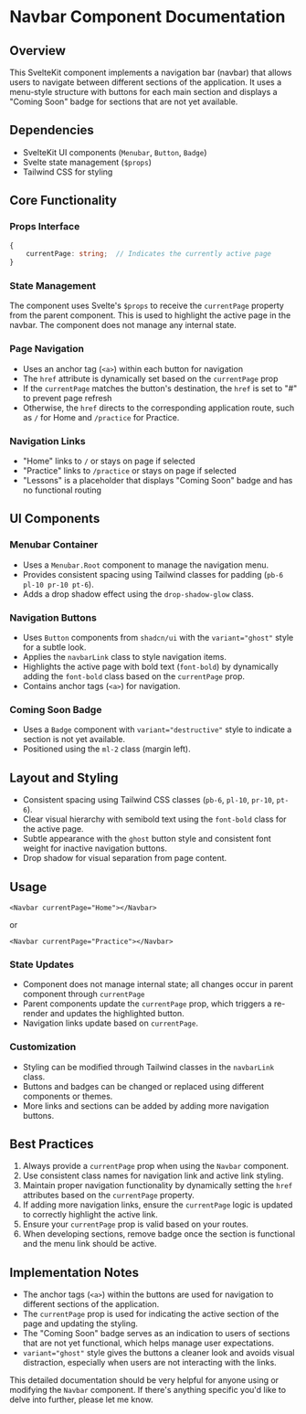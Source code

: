 # Navbar Component Documentation

## Overview

This SvelteKit component implements a navigation bar (navbar) that allows users to navigate between different sections of the application. It uses a menu-style structure with buttons for each main section and displays a "Coming Soon" badge for sections that are not yet available.

## Dependencies

- SvelteKit UI components (`Menubar`, `Button`, `Badge`)
- Svelte state management (`$props`)
- Tailwind CSS for styling

## Core Functionality

### Props Interface

```typescript
{
    currentPage: string;  // Indicates the currently active page
}
```

### State Management

The component uses Svelte's `$props` to receive the `currentPage` property from the parent component. This is used to highlight the active page in the navbar. The component does not manage any internal state.

### Page Navigation

- Uses an anchor tag (`<a>`) within each button for navigation
- The `href` attribute is dynamically set based on the `currentPage` prop
- If the `currentPage` matches the button's destination, the `href` is set to "#" to prevent page refresh
- Otherwise, the `href` directs to the corresponding application route, such as `/` for Home and `/practice` for Practice.

### Navigation Links
- "Home" links to `/` or stays on page if selected
- "Practice" links to `/practice` or stays on page if selected
- "Lessons" is a placeholder that displays "Coming Soon" badge and has no functional routing

## UI Components

### Menubar Container

- Uses a `Menubar.Root` component to manage the navigation menu.
- Provides consistent spacing using Tailwind classes for padding (`pb-6 pl-10 pr-10 pt-6`).
- Adds a drop shadow effect using the `drop-shadow-glow` class.

### Navigation Buttons

- Uses `Button` components from `shadcn/ui` with the `variant="ghost"` style for a subtle look.
- Applies the `navbarLink` class to style navigation items.
- Highlights the active page with bold text (`font-bold`) by dynamically adding the `font-bold` class based on the `currentPage` prop.
- Contains anchor tags (`<a>`) for navigation.

### Coming Soon Badge

- Uses a `Badge` component with `variant="destructive"` style to indicate a section is not yet available.
- Positioned using the `ml-2` class (margin left).

## Layout and Styling

- Consistent spacing using Tailwind CSS classes (`pb-6`, `pl-10`, `pr-10`, `pt-6`).
- Clear visual hierarchy with semibold text using the `font-bold` class for the active page.
- Subtle appearance with the `ghost` button style and consistent font weight for inactive navigation buttons.
- Drop shadow for visual separation from page content.

## Usage

```svelte
<Navbar currentPage="Home"></Navbar>
```

or

```svelte
<Navbar currentPage="Practice"></Navbar>
```

### State Updates

- Component does not manage internal state; all changes occur in parent component through `currentPage`
- Parent components update the `currentPage` prop, which triggers a re-render and updates the highlighted button.
- Navigation links update based on `currentPage`.

### Customization

- Styling can be modified through Tailwind classes in the `navbarLink` class.
- Buttons and badges can be changed or replaced using different components or themes.
- More links and sections can be added by adding more navigation buttons.

## Best Practices

1. Always provide a `currentPage` prop when using the `Navbar` component.
2. Use consistent class names for navigation link and active link styling.
3. Maintain proper navigation functionality by dynamically setting the `href` attributes based on the `currentPage` property.
4. If adding more navigation links, ensure the `currentPage` logic is updated to correctly highlight the active link.
5. Ensure your `currentPage` prop is valid based on your routes.
6. When developing sections, remove badge once the section is functional and the menu link should be active.

## Implementation Notes

- The anchor tags (`<a>`) within the buttons are used for navigation to different sections of the application.
- The `currentPage` prop is used for indicating the active section of the page and updating the styling.
- The "Coming Soon" badge serves as an indication to users of sections that are not yet functional, which helps manage user expectations.
- `variant="ghost"` style gives the buttons a cleaner look and avoids visual distraction, especially when users are not interacting with the links.

This detailed documentation should be very helpful for anyone using or modifying the `Navbar` component. If there's anything specific you'd like to delve into further, please let me know.
